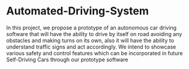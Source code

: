 # Automated-Driving-System
In this project, we propose a prototype of an autonomous car driving software that will have the ability to drive by itself on road avoiding any obstacles and making turns on its own, also it will have the ability to understand traffic signs and act accordingly. We intend to showcase various safety and control features which can be incorporated in future Self-Driving Cars through our prototype software
